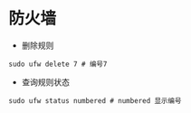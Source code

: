 # 防火墙

- 删除规则
```shell
sudo ufw delete 7 # 编号7
```

- 查询规则状态
```shell
sudo ufw status numbered # numbered 显示编号
```
